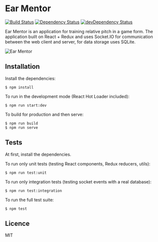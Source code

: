 Ear Mentor
==========================

[![Build Status](https://travis-ci.org/vladimirponomarev/ear-mentor-react-redux-socket.io-node.svg?branch=master)](https://travis-ci.org/vladimirponomarev/ear-mentor-react-redux-socket.io-node)
[![Dependency Status](https://david-dm.org/vladimirponomarev/ear-mentor-react-redux-socket.io-node.svg?theme=shields.io)](https://david-dm.org/vladimirponomarev/ear-mentor-react-redux-socket.io-node)
[![devDependency Status](https://david-dm.org/vladimirponomarev/ear-mentor-react-redux-socket.io-node/dev-status.svg?theme=shields.io)](https://david-dm.org/vladimirponomarev/ear-mentor-react-redux-socket.io-node#info=devDependencies)

Ear Mentor is an application for training relative pitch in a game form. The application built on React + Redux and uses Socket.IO for communication between the web client and server, for data storage uses SQLite.

![Ear Mentor](https://raw.github.com/vladimirponomarev/ear-mentor-react-redux-socket.io-node/master/screenshot.png)

## Installation
Install the dependencies:

```
$ npm install
```
    
To run in the development mode (React Hot Loader included):

```
$ npm run start:dev
```

To build for production and then serve:
    

```
$ npm run build
$ npm run serve
```

## Tests
At first, install the dependencies.

To run only unit tests (testing React components, Redux reducers, utils):

```
$ npm run test:unit
```
    
To run only integration tests (testing socket events with a real database):

```
$ npm run test:integration 
```
    
To run the full test suite:

```
$ npm test
```

## Licence
MIT

